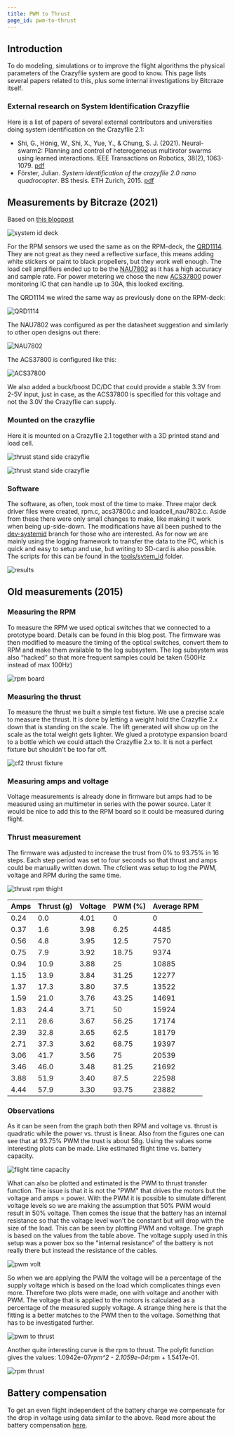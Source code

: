```yaml
---
title: PWM to Thrust
page_id: pwm-to-thrust
---
```



## Introduction
To do modeling, simulations or to improve the flight algorithms the physical parameters of the Crazyflie system are good to know. This page lists several papers related to this, plus some internal investigations by Bitcraze itself. 

### External research on System Identification Crazyflie

Here is a list of papers of several external contributors and universities doing system identification on the Crazyflie 2.1:

* Shi, G., Hönig, W., Shi, X., Yue, Y., & Chung, S. J. (2021). Neural-swarm2: Planning and control of heterogeneous multirotor swarms using learned interactions. IEEE Transactions on Robotics, 38(2), 1063-1079. [pdf](https://whoenig.github.io/publications/2021_T-RO_Shi.pdf)
* Förster, Julian. _System identification of the crazyflie 2.0 nano quadrocopter_. BS thesis. ETH Zurich, 2015. [pdf](https://www.research-collection.ethz.ch/handle/20.500.11850/214143.I)


## Measurements by Bitcraze (2021)
Based on [this blogpost](https://www.bitcraze.io/2021/08/building-a-crazyflie-thrust-stand/)

![system id deck](/docs/images/newthrust_stand.jpg)

For the RPM sensors we used the same as on the RPM-deck, the [QRD1114](https://www.onsemi.com/pdf/datasheet/qrd1114-d.pdf). They are not great as they need a reflective surface, this means adding white stickers or paint to black propellers, but they work well enough. The load cell amplifiers ended up to be the [NAU7802](https://www.nuvoton.com/resource-files/NAU7802%20Data%20Sheet%20V1.7.pdf) as it has a high accuracy and sample rate. For power metering we chose the new [ACS37800](https://www.allegromicro.com/en/products/sense/current-sensor-ics/zero-to-fifty-amp-integrated-conductor-sensor-ics/acs37800) power monitoring IC that can handle up to 30A, this looked exciting.

The QRD1114 we wired the same way as previously done on the RPM-deck:

![QRD1114](/docs/images/thrust-stand-qrd1114.png)

The NAU7802 was configured as per the datasheet suggestion and similarly to other open designs out there:

![NAU7802](/docs/images/thrust-stand-nau7802.png)

The ACS37800 is configured like this:

![ACS37800](/docs/images/thrust-stand-acs37800.png)

We also added a buck/boost DC/DC that could provide a stable 3.3V from 2-5V input, just in case, as the ACS37800 is specified for this voltage and not the 3.0V the Crazyflie can supply.

### Mounted on the crazyflie

Here it is mounted on a Crazyflie 2.1 together with a 3D printed stand and load cell.

![thrust stand side crazyflie](/docs/images/thrust-stand-bottom_crazyflie.jpg)

![thrust stand side crazyflie](/docs/images/thrust-stand-side_crazyflie.jpg)


### Software

The software, as often, took most of the time to make. Three major deck driver files were created, rpm.c, acs37800.c and loadcell_nau7802.c. Aside from these there were only small changes to make, like making it work when being up-side-down. The modifications have all been pushed to the [dev-systemid](https://github.com/bitcraze/crazyflie-firmware/tree/dev-systemId) branch for those who are interested. As for now we are mainly using the logging framework to transfer the data to the PC, which is quick and easy to setup and use, but writing to SD-card is also possible. The scripts for this can be found in the [tools/sytem_id](https://github.com/bitcraze/crazyflie-firmware/tree/dev-systemId/tools/system_id) folder.

![results](/docs/images/new_thrust_stand_cf21-efficency-graph-896x1024.png)

## Old measurements (2015)

### Measuring the RPM
To measure the RPM we used optical switches that we connected to a prototype board. Details can be found in this blog post. The firmware was then modified to measure the timing of the optical switches, convert them to RPM and make them available to the log subsystem. The log subsystem was also “hacked” so that more frequent samples could be taken (500Hz instead of max 100Hz)

![rpm board](/docs/images/rpm-board.jpg)

### Measuring the thrust
To measure the thrust we built a simple test fixture. We use a precise scale to measure the thrust. It is done by letting a weight hold the Crazyflie 2.x down that is standing on the scale. The lift generated will show up on the scale as the total weight gets lighter. We glued a prototype expansion board to a bottle which we could attach the Crazyflie 2.x to. It is not a perfect fixture but shouldn't be too far off.

![cf2 thrust fixture](/docs/images/cf2_thrust_fixture.jpg)

### Measuring amps and voltage
Voltage measurements is already done in firmware but amps had to be measured using an multimeter in series with the power source. Later it would be nice to add this to the RPM board so it could be measured during flight.

### Thrust measurement
The firmware was adjusted to increase the trust from 0% to 93.75% in 16 steps. Each step period was set to four seconds so that thrust and amps could be manually written down. The cfclient was setup to log the PWM, voltage and RPM during the same time.

![thrust rpm thight](/docs/images/thrust_v_a_w_rpm_tight.png)

| Amps | Thrust (g) | Voltage | PWM (%) | Average RPM |
|---|---|---|---|---|
| 0.24 | 0.0 | 4.01 | 0 | 0 |
| 0.37 | 1.6 | 3.98 | 6.25 | 4485 |
| 0.56 | 4.8 | 3.95 | 12.5 | 7570 |
| 0.75 | 7.9 | 3.92 | 18.75 | 9374 |
| 0.94 | 10.9 | 3.88 | 25 | 10885 |
| 1.15 | 13.9 | 3.84 | 31.25 | 12277 |
| 1.37 | 17.3 | 3.80 | 37.5 | 13522 |
| 1.59 | 21.0 | 3.76 | 43.25 | 14691 |
| 1.83 | 24.4 | 3.71 | 50| 15924 |
| 2.11 | 28.6 | 3.67 | 56.25 | 17174 |
| 2.39 | 32.8 | 3.65 | 62.5 | 18179 |
| 2.71 | 37.3 | 3.62 | 68.75 | 19397 |
| 3.06 | 41.7 | 3.56 | 75 | 20539 |
| 3.46 | 46.0 | 3.48 | 81.25 | 21692 |
| 3.88 | 51.9 | 3.40 | 87.5 | 22598 |
| 4.44 | 57.9 | 3.30 | 93.75 | 23882 |

### Observations
As it can be seen from the graph both then RPM and voltage vs. thrust is quadratic while the power vs. thrust is linear. Also from the figures one can see that at 93.75% PWM the trust is about 58g. Using the values some interesting plots can be made. Like estimated flight time vs. battery capacity.

![flight time capacity](/docs/images/flighttime_capacity.png)


What can also be plotted and estimated is the PWM to thrust transfer function. The issue is that it is not the "PWM" that drives the motors but the voltage and amps = power. With the PWM it is possible to simulate different voltage levels so we are making the assumption that 50% PWM would result in 50% voltage. Then comes the issue that the battery has an internal resistance so that the voltage level won't be constant but will drop with the size of the load. This can be seen by plotting PWM and voltage. The graph is based on the values from the table above. The voltage supply used in this setup was a power box so the "internal resistance" of the battery is not really there but instead the resistance of the cables.

![pwm volt](/docs/images/pwm_volt.png)


So when we are applying the PWM the voltage will be a percentage of the supply voltage which is based on the load which complicates things even more. Therefore two plots were made, one with voltage and another with PWM. The voltage that is applied to the motors is calculated as a percentage of the measured supply voltage. A strange thing here is that the fitting is a better matches to the PWM then to the voltage. Something that has to be investigated further.

![pwm to thrust](/docs/images/pwm_to_thrust.png)


Another quite interesting curve is the rpm to thrust. The polyfit function gives the values: 1.0942e-07*rpm^2 - 2.1059e-04*rpm + 1.5417e-01.

![rpm thrust](/docs/images/rpm_thrust.png)


## Battery compensation

To get an even flight independent of the battery charge we compensate for the drop in voltage using data similar to the above. Read more about the battery compensation [here](/docs/functional-areas/battery_compensation.md).

